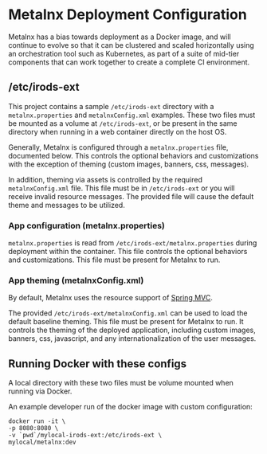 # Metalnx Deployment Configuration

Metalnx has a bias towards deployment as a Docker image, and will continue to evolve so that it can be clustered
and scaled horizontally using an orchestration tool such as Kubernetes, as
part of a suite of mid-tier components that can work together to create a complete CI environment.

## /etc/irods-ext

This project contains a sample `/etc/irods-ext` directory with a `metalnx.properties` and `metalnxConfig.xml` examples.
These two files must be mounted as a volume at `/etc/irods-ext`, or be present in the same directory when running
in a web container directly on the host OS.

Generally, Metalnx is configured through a `metalnx.properties` file, documented below. This controls the optional behaviors
and customizations with the exception of theming (custom images, banners, css, messages). 

In addition, theming via assets is controlled by the required `metalnxConfig.xml` file. This file must be in `/etc/irods-ext` or
you will receive invalid resource messages. The provided file will cause the default theme and messages to be utilized.

### App configuration (metalnx.properties)

`metalnx.properties` is read from `/etc/irods-ext/metalnx.properties` during deployment within the container. This file controls the optional behaviors and customizations. This file must be present for Metalnx to run.

### App theming (metalnxConfig.xml)

By default, Metalnx uses the resource support of [Spring MVC](https://docs.spring.io/spring/docs/4.1.9.RELEASE/spring-framework-reference/html/mvc.html#mvc-config-static-resources).

The provided `/etc/irods-ext/metalnxConfig.xml` can be used to load the default baseline theming. This file must be present for Metalnx to run.  It controls the theming of the deployed application, including custom images, banners, css, javascript, and any internationalization of the user messages.

## Running Docker with these configs

A local directory with these two files must be volume mounted when running via Docker.

An example developer run of the docker image with custom configuration:

```
docker run -it \
-p 8080:8080 \
-v `pwd`/mylocal-irods-ext:/etc/irods-ext \
mylocal/metalnx:dev
```
